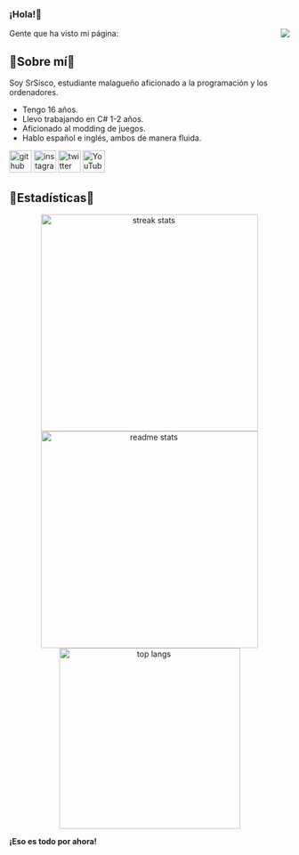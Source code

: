 ### ¡Hola!👋
Gente que ha visto mi página: <img align="right" src="https://visitor-badge.laobi.icu/badge?page_id=SrSisco.SrSisco" />
  <h2>🦠Sobre mí🦠</h2>
  
Soy SrSisco, estudiante malagueño aficionado a la programación y los ordenadores.
 - Tengo 16 años.
 - Llevo trabajando en C# 1-2 años.
 - Aficionado al modding de juegos.
 - Hablo español e inglés, ambos de manera fluida.

[<img src='https://cdn.jsdelivr.net/npm/simple-icons@3.0.1/icons/github.svg' alt='github' height='40'>](https://github.com/SrSisco) [<img src='https://cdn.jsdelivr.net/npm/simple-icons@3.0.1/icons/instagram.svg' alt='instagram' height='40'>](https://www.instagram.com/srsisco_/)  [<img src='https://cdn.jsdelivr.net/npm/simple-icons@3.0.1/icons/twitter.svg' alt='twitter' height='40'>](https://twitter.com/SrSiscoX)  [<img src='https://cdn.jsdelivr.net/npm/simple-icons@3.0.1/icons/youtube.svg' alt='YouTube' height='40'>](ttps://www.youtube.com/channel/UCV_m5bE1ZogfAqMxsXJBPeA)


  <h2>🌟Estadísticas🌟</h2>
<div align=center>
  <img width=390 src="https://github-readme-streak-stats-salesp07.vercel.app/?user=SrSisco&count_private=true&theme=dark&border_radius=10" alt="streak stats"/>
  <img width=390 src="https://github-readme-stats-salesp07.vercel.app/api?username=SrSisco&count_private=true&show_icons=true&theme=dark&rank_icon=github&border_radius=10" alt="readme stats" />
  <br/>
  <img width=325 align="center" src="https://github-readme-stats-salesp07.vercel.app/api/top-langs/?username=SrSisco&hide=HTML&langs_count=8&layout=compact&theme=dark&border_radius=10&size_weight=0.5&count_weight=0.5&exclude_repo=github-readme-stats" alt="top langs" />
</div>

<b>¡Eso es todo por ahora!</b>
